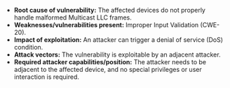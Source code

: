 - **Root cause of vulnerability:** The affected devices do not properly handle malformed Multicast LLC frames.
- **Weaknesses/vulnerabilities present:** Improper Input Validation (CWE-20).
- **Impact of exploitation:** An attacker can trigger a denial of service (DoS) condition.
- **Attack vectors:** The vulnerability is exploitable by an adjacent attacker.
- **Required attacker capabilities/position:** The attacker needs to be adjacent to the affected device, and no special privileges or user interaction is required.